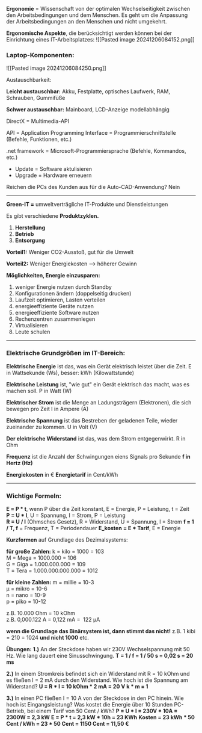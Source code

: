  **Ergonomie** = Wissenschaft von der optimalen Wechselseitigkeit zwischen den Arbeitsbedingungen und dem Menschen. Es geht um die Anpassung der Arbeitsbedingungen an den Menschen und nicht umgekehrt.  
 

 
 **Ergonomische Aspekte**, die berücksichtigt werden können bei der Einrichtung eines IT-Arbeitsplatzes:
![[Pasted image 20241206084152.png]]


### Laptop-Komponenten: 
![[Pasted image 20241206084250.png]]

Austauschbarkeit:

**Leicht austauschbar:** Akku, Festplatte, optisches Laufwerk, RAM, Schrauben, Gummifüße

**Schwer austauschbar:** Mainboard, LCD-Anzeige modellabhängig


DirectX = Multimedia-API

API = Application Programming Interface = Programmierschnittstelle (Befehle, Funktionen, etc.)  

.net framework = Microsoft-Programmiersprache (Befehle, Kommandos, etc.)  

- Update = Software aktulisieren  
- Upgrade = Hardware erneuern
  
Reichen die PCs des Kunden aus für die Auto-CAD-Anwendung? Nein


---

**Green-IT =** umweltverträgliche IT-Produkte und Dienstleistungen

Es gibt verschiedene **Produktzyklen.**

1. **Herstellung**
2. **Betrieb**
3. **Entsorgung**

**Vorteil1:** Weniger CO2-Ausstoß, gut für die Umwelt

**Vorteil2:** Weniger Energiekosten --> höherer Gewinn

**Möglichkeiten, Energie einzusparen:**

1. weniger Energie nutzen durch Standby
2. Konfigurationen ändern (doppelseitig drucken)  
3. Laufzeit optimieren, Lasten verteilen
4. energieeffiziente Geräte nutzen
5. energieeffiziente Software nutzen
6. Rechenzentren zusammenlegen
7. Virtualisieren
8. Leute schulen

---

### **Elektrische Grundgrößen im IT-Bereich:** 

**Elektrische Energie** ist das, was ein Gerät elektrisch leistet über die Zeit.
E in Wattsekunde (Ws), besser: kWh (Kilowattstunde)  

**Elektrische Leistung** ist, "wie gut" ein Gerät elektrisch das macht, was es machen soll.
P in Watt (W)  

**Elektrischer Strom** ist die Menge an Ladungsträgern (Elektronen), die sich bewegen pro Zeit
I in Ampere (A)

**Elektrische Spannung** ist das Bestreben der geladenen Teile, wieder zueinander zu kommen.
U in Volt (V)

**Der elektrische Widerstand** ist das, was dem Strom entgegenwirkt.
R in Ohm

**Frequenz** ist die Anzahl der Schwingungen eiens Signals pro Sekunde
**f in Hertz (Hz)**  


**Energiekosten** in €
**Energietarif** in Cent/kWh

---

### **Wichtige Formeln:**

**E = P * t**, wenn P über die Zeit konstant, E = Energie, P = Leistung, t = Zeit  
**P = U * I**, U = Spannung, I = Strom, P = Leistung  
**R = U / I** (Ohmsches Gesetz), R = Widerstand, U = Spannung, I = Strom
**f = 1 / T, f** = Frequenz, T = Periodendauer
**E_kosten** **= E * Tarif**, E = Energie

**Kurzformen** auf Grundlage des Dezimalsystems:

**für große Zahlen:**
k = kilo = 1000 = 103  
M = Mega = 1000.000 = 106  
G = Giga = 1.000.000.000 = 109  
T = Tera = 1.000.000.000.000 = 1012

**für kleine Zahlen:**
m = millie = 10-3  
µ = mikro = 10-6  
n = nano = 10-9  
p = piko = 10-12

z.B. 10.000 Ohm = 10 kOhm  
z.B.  0,000.122 A = 0,122 mA =  122 µA

**wenn die Grundlage das Binärsystem ist, dann stimmt das nicht!**
z.B.  1 kibi = 210 = 1024 **und nicht 1000**
etc.

**Übungen:**
**1.)** An der Steckdose haben wir 230V Wechselspannung mit 50 Hz. Wie lang dauert eine Sinusschwingung.
**T = 1 / f = 1 / 50 s = 0,02 s = 20 ms**

**2.)** In einem Stromkreis befindet sich ein Widerstand mit R = 10 kOhm und es fließen I = 2 mA durch den Widerstand. Wie hoch ist die Spannung am Widerstand?
**U = R * I = 10 kOhm * 2 mA = 20 V**
**k * m = 1**

**3.)** In einen PC fließen I = 10 A von der Steckdose in den PC hinein. Wie hoch ist Eingangsleistung? Was kostet die Energie über 10 Stunden PC-Betrieb, bei einem Tarif von 50 Cent / kWh?
**P = U * I = 230V * 10A = 2300W = 2,3 kW**
**E = P * t = 2,3 kW * 10h = 23 KWh**
**Kosten = 23 kWh * 50 Cent / kWh = 23 * 50 Cent = 1150 Cent = 11,50 €**